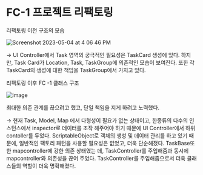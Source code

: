 # FC-1 프로젝트 리팩토링

리팩토링 이전 구조의 모습

![Screenshot 2023-05-04 at 4 06 46 PM](https://user-images.githubusercontent.com/56284745/236168434-4bd96f26-f65e-4964-b8db-6a9208faeb79.png)


→ UI Controller에서 Task 영역의 궁극적인 필요성은 TaskCard 생성에 있다. 하지만, Task Card가 Location, Task, TaskGroup에 의존적인 모습이 보여진다. 또한 각 TaskCard의 생성에 대한 책임을 TaskGroup에서 가지고 있다.

리팩토링 이후 FC -1 클래스 구조

![image](https://user-images.githubusercontent.com/56284745/236168601-557a21e6-f1b4-485e-9d08-be2742113372.png)

최대한 의존 관계를 끊으려고 했고, 단일 책임을 지게 하려고 노력했다.

→ 현재 Task, Model, Map 에서 다형성이 필요가 없는 상태이고, 한종류의 다수의 인스턴스에서 inspector로 데이터를 조작 해주어야 하기 때문에 UI Controller에서 하위 contoller를 두었다. ScriptableObject로 객체의 생성 및 데이터 관리를 하고 있기 때문에, 일반적인 팩토리 패턴을 사용할 필요성은 없었고, 더욱 단순해졌다. TaskBase또한 mapcontroller에 강한 의존 상태였는 데, TaskController를 주입해줌과 동시에 mapcontroller와 의존성을 끊어 주었다. TaskController를 주입해줌으로서 더욱 클래스들의 역할이 더욱 명확해졌다.

